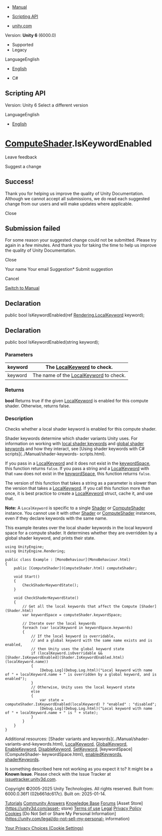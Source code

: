 [ ]()

  * [Manual](../Manual/index.html)
  * [Scripting API](../ScriptReference/index.html)

  * [unity.com](https://unity.com/)

Version: **Unity 6** (6000.0)

  * Supported
  * Legacy

LanguageEnglish

  * [English]()

  * C#

[ ](https://docs.unity3d.com)

## Scripting API

Version: Unity 6 Select a different version

LanguageEnglish

  * [English]()

#  [ComputeShader](ComputeShader.html).IsKeywordEnabled

Leave feedback

Suggest a change

## Success!

Thank you for helping us improve the quality of Unity Documentation. Although
we cannot accept all submissions, we do read each suggested change from our
users and will make updates where applicable.

Close

## Submission failed

For some reason your suggested change could not be submitted. Please <a>try
again</a> in a few minutes. And thank you for taking the time to help us
improve the quality of Unity Documentation.

Close

Your name Your email Suggestion* Submit suggestion

Cancel

[Switch to Manual](../Manual/class-ComputeShader.html "Go to ComputeShader
Component in the Manual")

## Declaration

public bool IsKeywordEnabled(ref
[Rendering.LocalKeyword](Rendering.LocalKeyword.html) keyword);

## Declaration

public bool IsKeywordEnabled(string keyword);

### Parameters

keyword | The [LocalKeyword](Rendering.LocalKeyword.html) to check.  
---|---  
keyword | The name of the [LocalKeyword](Rendering.LocalKeyword.html) to check.  
  
### Returns

**bool** Returns true if the given [LocalKeyword](Rendering.LocalKeyword.html)
is enabled for this compute shader. Otherwise, returns false.

### Description

Checks whether a local shader keyword is enabled for this compute shader.

Shader keywords determine which shader variants Unity uses. For information on
working with [local shader keywords](Rendering.LocalKeyword.html) and [global
shader keywords](Rendering.GlobalKeyword.html) and how they interact, see
[Using shader keywords with C# scripts](../Manual/shader-keywords-
scripts.html).  
  
If you pass in a [LocalKeyword](Rendering.LocalKeyword.html) and it does not
exist in the [keywordSpace](ComputeShader-keywordSpace.html), this function
returns `false`. If you pass a string and a
[LocalKeyword](Rendering.LocalKeyword.html) with that `name` does not exist in
the [keywordSpace](ComputeShader-keywordSpace.html), this function returns
`false`.  
  
The version of this function that takes a string as a parameter is slower than
the version that takes a [LocalKeyword](Rendering.LocalKeyword.html). If you
call this function more than once, it is best practice to create a
[LocalKeyword](Rendering.LocalKeyword.html) struct, cache it, and use that.  
  
**Note:** A `LocalKeyword` is specific to a single [Shader](Shader.html) or
[ComputeShader](ComputeShader.html) instance. You cannot use it with other
[Shader](Shader.html) or [ComputeShader](ComputeShader.html) instances, even
if they declare keywords with the same name.  
  
This example iterates over the local shader keywords in the local keyword
space for a compute shader. It determines whether they are overridden by a
global shader keyword, and prints their state.

    
    
    using UnityEngine;
    using UnityEngine.Rendering;  
      
    public class Example : [MonoBehaviour](MonoBehaviour.html)
    {
        public [ComputeShader](ComputeShader.html) computeShader;  
      
        void Start()
        {
            CheckShaderKeywordState();
        }  
      
        void CheckShaderKeywordState()
        {
            // Get all the local keywords that affect the Compute [Shader](Shader.html)
            var keywordSpace = computeShader.keywordSpace;  
      
            // Iterate over the local keywords
            foreach (var localKeyword in keywordSpace.keywords)
            {
                // If the local keyword is overridable,
                // and a global keyword with the same name exists and is enabled,
                // then Unity uses the global keyword state
                if (localKeyword.isOverridable && [Shader.IsKeywordEnabled](Shader.IsKeywordEnabled.html)(localKeyword.name))
                {
                    [Debug.Log](Debug.Log.html)("Local keyword with name of " + localKeyword.name + " is overridden by a global keyword, and is enabled");
                }
                // Otherwise, Unity uses the local keyword state
                else
                {
                    var state = computeShader.IsKeywordEnabled(localKeyword) ? "enabled" : "disabled";
                    [Debug.Log](Debug.Log.html)("Local keyword with name of " + localKeyword.name + " is " + state);
                }
            }
        }
    }
    

Additional resources: [Shader variants and keywords](../Manual/shader-
variants-and-keywords.html), [LocalKeyword](Rendering.LocalKeyword.html),
[GlobalKeyword](Rendering.GlobalKeyword.html),
[EnableKeyword](ComputeShader.EnableKeyword.html),
[DisableKeyword](ComputeShader.DisableKeyword.html),
[SetKeyword](ComputeShader.SetKeyword.html), [keywordSpace](ComputeShader-
keywordSpace.html), [enabledKeywords](ComputeShader-enabledKeywords.html),
[shaderKeywords](ComputeShader-shaderKeywords.html).

Is something described here not working as you expect it to? It might be a
**Known Issue**. Please check with the Issue Tracker at
[issuetracker.unity3d.com](https://issuetracker.unity3d.com).

Copyright ©2005-2025 Unity Technologies. All rights reserved. Built from:
6000.0.36f1 (02b661dc617c). Built on: 2025-01-14.

[Tutorials](https://unity3d.com/learn) [Community
Answers](https://answers.unity3d.com) [Knowledge
Base](https://support.unity3d.com/hc/en-us)
[Forums](https://forum.unity3d.com) [Asset Store](https://unity3d.com/asset-
store) [Terms of use](https://docs.unity3d.com/Manual/TermsOfUse.html)
[Legal](https://unity.com/legal) [Privacy
Policy](https://unity.com/legal/privacy-policy)
[Cookies](https://unity.com/legal/cookie-policy) [Do Not Sell or Share My
Personal Information](https://unity.com/legal/do-not-sell-my-personal-
information)

[Your Privacy Choices (Cookie Settings)](javascript:void\(0\);)

